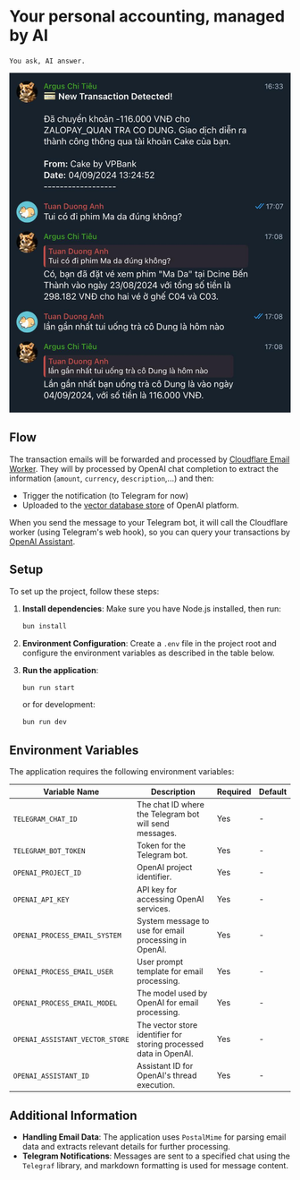 # Your personal accounting, managed by AI

`You ask, AI answer.`

![You ask, AI answer](docs/argus-chi-tieu.jpg)

## Flow

The transaction emails will be forwarded and processed by [Cloudflare Email Worker](https://developers.cloudflare.com/email-routing/email-workers/). They will by processed by OpenAI chat completion to extract the information (`amount`, `currency`, `description`,...) and then:
* Trigger the notification (to Telegram for now)
* Uploaded to the [vector database store](https://platform.openai.com/storage/vector_stores) of OpenAI platform.

When you send the message to your Telegram bot, it will call the Cloudflare worker (using Telegram's web hook), so you can query your transactions by [OpenAI Assistant](https://platform.openai.com/assistants).

## Setup

To set up the project, follow these steps:

1. **Install dependencies**:
   Make sure you have Node.js installed, then run:
   ```bash
   bun install
   ```

2. **Environment Configuration**:
   Create a `.env` file in the project root and configure the environment variables as described in the table below.

3. **Run the application**:
   ```bash
   bun run start
   ```
   or for development:
   ```bash
   bun run dev
   ```

## Environment Variables

The application requires the following environment variables:

| Variable Name                    | Description                                                              | Required | Default |
|----------------------------------|--------------------------------------------------------------------------|----------|---------|
| `TELEGRAM_CHAT_ID`               | The chat ID where the Telegram bot will send messages.                   | Yes      | -       |
| `TELEGRAM_BOT_TOKEN`             | Token for the Telegram bot.                                              | Yes      | -       |
| `OPENAI_PROJECT_ID`              | OpenAI project identifier.                                               | Yes      | -       |
| `OPENAI_API_KEY`                 | API key for accessing OpenAI services.                                   | Yes      | -       |
| `OPENAI_PROCESS_EMAIL_SYSTEM`    | System message to use for email processing in OpenAI.                    | Yes      | -       |
| `OPENAI_PROCESS_EMAIL_USER`      | User prompt template for email processing.                               | Yes      | -       |
| `OPENAI_PROCESS_EMAIL_MODEL`     | The model used by OpenAI for email processing.                           | Yes      | -       |
| `OPENAI_ASSISTANT_VECTOR_STORE`  | The vector store identifier for storing processed data in OpenAI.        | Yes      | -       |
| `OPENAI_ASSISTANT_ID`            | Assistant ID for OpenAI's thread execution.                              | Yes      | -       |

## Additional Information

- **Handling Email Data**: The application uses `PostalMime` for parsing email data and extracts relevant details for further processing.
- **Telegram Notifications**: Messages are sent to a specified chat using the `Telegraf` library, and markdown formatting is used for message content.

